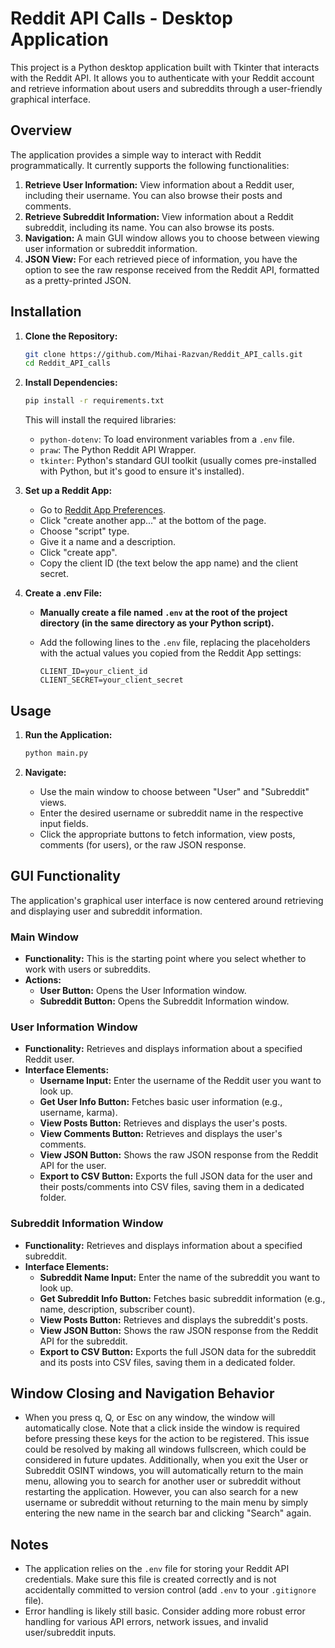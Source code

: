 # Reddit API Calls - Desktop Application

This project is a Python desktop application built with Tkinter that interacts with the Reddit API. It allows you to authenticate with your Reddit account and retrieve information about users and subreddits through a user-friendly graphical interface.

## Overview

The application provides a simple way to interact with Reddit programmatically. It currently supports the following functionalities:

1.  **Retrieve User Information:** View information about a Reddit user, including their username. You can also browse their posts and comments.
2.  **Retrieve Subreddit Information:** View information about a Reddit subreddit, including its name. You can also browse its posts.
3.  **Navigation:** A main GUI window allows you to choose between viewing user information or subreddit information.
4.  **JSON View:** For each retrieved piece of information, you have the option to see the raw response received from the Reddit API, formatted as a pretty-printed JSON.

## Installation

1.  **Clone the Repository:**

    ```bash
    git clone https://github.com/Mihai-Razvan/Reddit_API_calls.git
    cd Reddit_API_calls
    ```

2.  **Install Dependencies:**

    ```bash
    pip install -r requirements.txt
    ```

    This will install the required libraries:
    *   `python-dotenv`: To load environment variables from a `.env` file.
    *   `praw`: The Python Reddit API Wrapper.
    *   `tkinter`: Python's standard GUI toolkit (usually comes pre-installed with Python, but it's good to ensure it's installed).

3.  **Set up a Reddit App:**

    *   Go to [Reddit App Preferences](https://www.reddit.com/prefs/apps/).
    *   Click "create another app..." at the bottom of the page.
    *   Choose "script" type.
    *   Give it a name and a description.
    *   Click "create app".
    *   Copy the client ID (the text below the app name) and the client secret.

4.  **Create a .env File:**

    *   **Manually create a file named `.env` at the root of the project directory (in the same directory as your Python script).**
    *   Add the following lines to the `.env` file, replacing the placeholders with the actual values you copied from the Reddit App settings:

        ```
        CLIENT_ID=your_client_id
        CLIENT_SECRET=your_client_secret
        ```

## Usage

1.  **Run the Application:**

    ```bash
    python main.py
    ```

2.  **Navigate:**

    *   Use the main window to choose between "User" and "Subreddit" views.
    *   Enter the desired username or subreddit name in the respective input fields.
    *   Click the appropriate buttons to fetch information, view posts, comments (for users), or the raw JSON response.

## GUI Functionality

The application's graphical user interface is now centered around retrieving and displaying user and subreddit information.

### Main Window

*   **Functionality:** This is the starting point where you select whether to work with users or subreddits.
*   **Actions:**
    *   **User Button:** Opens the User Information window.
    *   **Subreddit Button:** Opens the Subreddit Information window.

### User Information Window

*   **Functionality:** Retrieves and displays information about a specified Reddit user.
*   **Interface Elements:**
    *   **Username Input:** Enter the username of the Reddit user you want to look up.
    *   **Get User Info Button:** Fetches basic user information (e.g., username, karma).
    *   **View Posts Button:** Retrieves and displays the user's posts.
    *   **View Comments Button:** Retrieves and displays the user's comments.
    *   **View JSON Button:** Shows the raw JSON response from the Reddit API for the user.
    *   **Export to CSV Button:** Exports the full JSON data for the user and their posts/comments into CSV files, saving them in a dedicated folder.

### Subreddit Information Window

*   **Functionality:** Retrieves and displays information about a specified subreddit.
*   **Interface Elements:**
    *   **Subreddit Name Input:** Enter the name of the subreddit you want to look up.
    *   **Get Subreddit Info Button:** Fetches basic subreddit information (e.g., name, description, subscriber count).
    *   **View Posts Button:** Retrieves and displays the subreddit's posts.
    *   **View JSON Button:** Shows the raw JSON response from the Reddit API for the subreddit.
    *   **Export to CSV Button:** Exports the full JSON data for the subreddit and its posts into CSV files, saving them in a dedicated folder.

## Window Closing and Navigation Behavior

*   When you press q, Q, or Esc on any window, the window will automatically close. Note that a click inside the window is required before pressing these keys for the action to be registered. This issue could be resolved by making all windows fullscreen, which could be considered in future updates. Additionally, when you exit the User or Subreddit OSINT windows, you will automatically return to the main menu, allowing you to search for another user or subreddit without restarting the application. However, you can also search for a new username or subreddit without returning to the main menu by simply entering the new name in the search bar and clicking "Search" again.

## Notes

*   The application relies on the `.env` file for storing your Reddit API credentials. Make sure this file is created correctly and is not accidentally committed to version control (add `.env` to your `.gitignore` file).
*   Error handling is likely still basic. Consider adding more robust error handling for various API errors, network issues, and invalid user/subreddit inputs.
